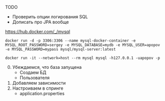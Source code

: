 TODO
- Проверить опции логирования SQL
- Дописать про JPA вообще

https://hub.docker.com/_/mysql

```
docker run -d -p 3306:3306 --name mysql-docker-container -e MYSQL_ROOT_PASSWORD=sergey -e MYSQL_DATABASE=mydb -e MYSQL_USER=apopov -e MYSQL_PASSWORD=mypass mysql/mysql-server:latest
```
```
docker run -it --network=host --rm mysql mysql -h127.0.0.1 -uapopov -p
```

0. Убеждаемся, что база запущена
    - Создаем БД
    - Пользователя
1. Добавляем зависимости
2. Настроиваем в спринге
    - application.properties


